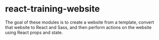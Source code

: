 # react-training-website

The goal of these modules is to create a website from a template, convert that website to React and Sass, and then perform actions on the website using React props and state.
